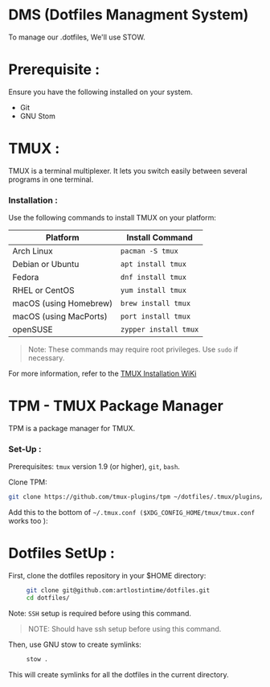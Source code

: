 # DMS (Dotfiles Managment System)

To manage our .dotfiles, We'll use STOW.

# Prerequisite :

Ensure you have the following installed on your system.

- Git
- GNU Stom

# TMUX :

TMUX is a terminal multiplexer. It lets you switch easily between several programs in one terminal.

### Installation :

Use the following commands to install TMUX on your platform:

| Platform               | Install Command       |
| ---------------------- | --------------------- |
| Arch Linux             | `pacman -S tmux`      |
| Debian or Ubuntu       | `apt install tmux`    |
| Fedora                 | `dnf install tmux`    |
| RHEL or CentOS         | `yum install tmux`    |
| macOS (using Homebrew) | `brew install tmux`   |
| macOS (using MacPorts) | `port install tmux`   |
| openSUSE               | `zypper install tmux` |

> Note: These commands may require root privileges. Use `sudo` if necessary.

For more information, refer to the [TMUX Installation WiKi](https://github.com/tmux/tmux/wiki)

# TPM - TMUX Package Manager

TPM is a package manager for TMUX.

### Set-Up :

Prerequisites: `tmux` version 1.9 (or higher), `git`, `bash`.

Clone TPM:

```bash
git clone https://github.com/tmux-plugins/tpm ~/dotfiles/.tmux/plugins/tpm
```

Add this to the bottom of `~/.tmux.conf ($XDG_CONFIG_HOME/tmux/tmux.conf` works too ):

# Dotfiles SetUp :

First, clone the dotfiles repository in your $HOME directory:

```bash
     git clone git@github.com:artlostintime/dotfiles.git
     cd dotfiles/
```

Note: `SSH` setup is required before using this command.

> NOTE: Should have ssh setup before using this command.

Then, use GNU stow to create symlinks:

```bash
     stow .
```

This will create symlinks for all the dotfiles in the current directory.
